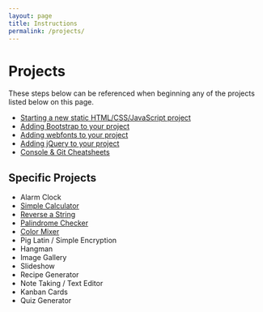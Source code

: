 ```yaml
---
layout: page
title: Instructions
permalink: /projects/
---
```


# Projects

These steps below can be referenced when beginning any of the projects listed below on this page.

- [Starting a new static HTML/CSS/JavaScript project](/projects/starter)
- [Adding Bootstrap to your project](/projects/bootstrap)
- [Adding webfonts to your project](/projects/webfonts)
- [Adding jQuery to your project](/projects/jquery)
- [Console &amp; Git Cheatsheets](/projects/cheatsheets)


##  Specific Projects


- Alarm Clock
- [Simple Calculator](/projects/build-a-calculator)
- [Reverse a String](/projects/string-reverse)
- [Palindrome Checker](/projects/palindrome)
- [Color Mixer](/projects/color-mixer)
- Pig Latin / Simple Encryption
- Hangman
- Image Gallery
- Slideshow
- Recipe Generator
- Note Taking / Text Editor
- Kanban Cards
- Quiz Generator